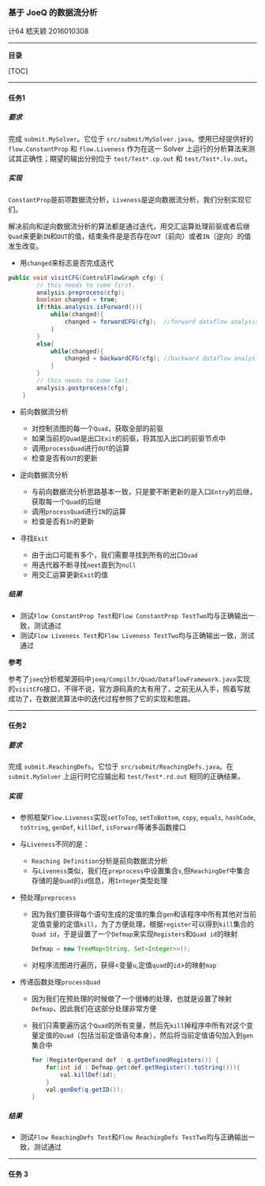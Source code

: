 ### 基于 JoeQ 的数据流分析

计64	嵇天颖	2016010308

---

**目录**

[TOC]



---

#### 任务1

##### 要求

完成 `submit.MySolver`。它位于 `src/submit/MySolver.java`。使用已经提供好的 `flow.ConstantProp` 和 `flow.Liveness` 作为在这一 Solver 上运行的分析算法来测试其正确性；期望的输出分别位于 `test/Test*.cp.out` 和 `test/Test*.lv.out`。



##### 实现

`ConstantProp`是前项数据流分析，`Liveness`是逆向数据流分析，我们分别实现它们。

解决前向和逆向数据流分析的算法都是通过迭代，用交汇运算处理前驱或者后继`Quad`来更新`IN`和`OUT`的值，结束条件是是否存在`OUT`（前向）或者`IN`（逆向）的值发生改变。

* 用`changed`来标志是否完成迭代

~~~java
public void visitCFG(ControlFlowGraph cfg) {
        // this needs to come first.
        analysis.preprocess(cfg);
        boolean changed = true;
        if(this.analysis.isForward()){
            while(changed){
                changed = forwardCFG(cfg);  //forward dataflow analysis
            }
        }
        else{
            while(changed){
                changed = backwardCFG(cfg); //backward dataflow analysis
            }
        }
        // this needs to come last.
        analysis.postprocess(cfg);
    }
~~~



* 前向数据流分析
  * 对控制流图的每一个`Quad`，获取全部的前驱
  * 如果当前的`Quad`是出口`Exit`的前驱，将其加入出口的前驱节点中
  * 调用`processQuad`进行`OUT`的运算
  * 检查是否有`OUT`的更新
* 逆向数据流分析
  * 与前向数据流分析思路基本一致，只是要不断更新的是入口`Entry`的后继，获取每一个`Quad`的后继
  * 调用`processQuad`进行`IN`的运算
  * 检查是否有`In`的更新

* 寻找`Exit`
  * 由于出口可能有多个，我们需要寻找到所有的出口`Quad`
  * 用迭代器不断寻找`next`直到为`null`
  * 用交汇运算更新`Exit`的值





##### 结果

* 测试`Flow ConstantProp Test`和`Flow ConstantProp TestTwo`均与正确输出一致，测试通过
* 测试`Flow Liveness Test`和`Flow Liveness TestTwo`均与正确输出一致，测试通过



**参考**

参考了`joeq`分析框架源码中`joeq/Compil3r/Quad/DataflowFramework.java`实现的`visitCFG`接口，不得不说，官方源码真的太有用了，之前无从入手，照着写就成功了，在数据流算法中的迭代过程参照了它的实现和思路。





---



#### 任务2

##### 要求

完成 `submit.ReachingDefs`。它位于 `src/submit/ReachingDefs.java`。在 `submit.MySolver` 上运行时它应输出和 `test/Test*.rd.out` 相同的正确结果。



##### 实现

* 参照框架`Flow.Liveness`实现`setToTop`, `setToBottom`, `copy`, `equals`, `hashCode`, `toString`, `genDef`, `killDef`, `isForward`等诸多函数接口
* 与`Liveness`不同的是：
  * `Reaching Definition`分析是前向数据流分析
  * 与`Liveness`类似，我们在`preprocess`中设置集合`s`,但`ReachingDef`中集合存储的是`Quad`的`id`信息，用`Integer`类型处理

* 预处理`preprocess`

  * 因为我们要获得每个语句生成的定值的集合`gen`和该程序中所有其他对当前定值变量的定值`kill`，为了方便处理，根据`register`可以得到`kill`集合的`Quad id`，于是设置了一个`Defmap`来实现`Registers`和`Quad id`的映射

    ~~~java
    Defmap = new TreeMap<String, Set<Integer>>();
    ~~~

  * 对程序流图进行遍历，获得<变量`u`,定值`quad`的`id`>的映射`map`

* 传递函数处理`processQuad`

  * 因为我们在预处理的时候做了一个很棒的处理，也就是设置了映射`Defmap`，因此我们在这部分处理非常方便

  * 我们只需要遍历这个`Quad`的所有变量，然后先`kill`掉程序中所有对这个变量定值的`Quad`（包括当前定值语句本身），然后将当前定值语句加入到`gen`集合中

    ```java
    for (RegisterOperand def : q.getDefinedRegisters()) {
        for(int id : Defmap.get(def.getRegister().toString())){
            val.killDef(id);
        }
        val.genDef(q.getID());
    }
    ```



##### 结果

- 测试`Flow ReachingDefs Test`和`Flow ReachingDefs TestTwo`均与正确输出一致，测试通过



---



#### 任务 3



